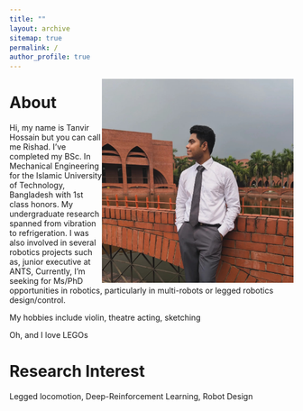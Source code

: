 ```yaml
---
title: ""
layout: archive
sitemap: true
permalink: /
author_profile: true
---
```


<img src="/assets/images/Rishad_side_view.jpg" width="340px" alt="Nora Loose" align="right" padding="20px" />

# About

Hi, my name is Tanvir Hossain but you can call me Rishad. 
I’ve completed my BSc. In Mechanical Engineering for the Islamic University of Technology, Bangladesh with 1st class honors. My undergraduate research spanned from vibration to refrigeration. I was also involved in several robotics projects such as, junior executive at ANTS, Currently, I’m seeking for Ms/PhD opportunities in robotics, particularly in multi-robots or legged robotics design/control. 

My hobbies include violin, theatre acting, sketching

Oh, and I love LEGOs

# Research Interest

Legged locomotion, Deep-Reinforcement Learning, Robot Design
